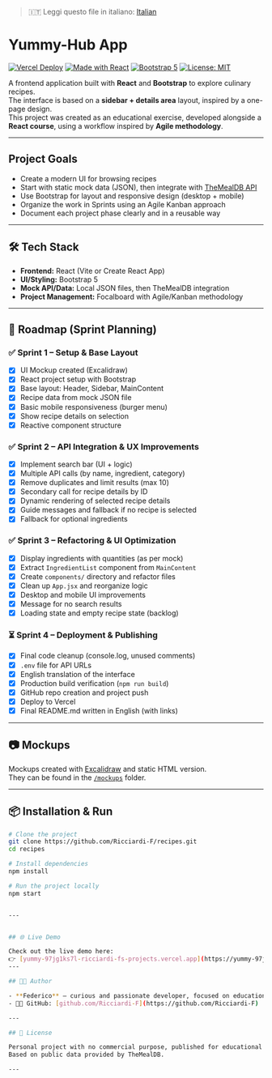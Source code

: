 > 🇮🇹 Leggi questo file in italiano: [Italian](./LEGGIMI.md)

# Yummy-Hub App

[![Vercel Deploy](https://vercel.badge.ryanford.dev/api/pin?url=https://yummy-97jg1ks7l-ricciardi-fs-projects.vercel.app)](https://yummy-97jg1ks7l-ricciardi-fs-projects.vercel.app)
[![Made with React](https://img.shields.io/badge/Made%20with-React-61DAFB?logo=react)](https://reactjs.org/)
[![Bootstrap 5](https://img.shields.io/badge/Styled%20with-Bootstrap%205-7952B3?logo=bootstrap)](https://getbootstrap.com/)
[![License: MIT](https://img.shields.io/badge/License-MIT-blue.svg)](#license)

A frontend application built with **React** and **Bootstrap** to explore culinary recipes.  
The interface is based on a **sidebar + details area** layout, inspired by a one-page design.  
This project was created as an educational exercise, developed alongside a **React course**, using a workflow inspired by **Agile methodology**.

---

## Project Goals

- Create a modern UI for browsing recipes  
- Start with static mock data (JSON), then integrate with [TheMealDB API](https://www.themealdb.com/api.php)  
- Use Bootstrap for layout and responsive design (desktop + mobile)  
- Organize the work in Sprints using an Agile Kanban approach  
- Document each project phase clearly and in a reusable way  

---

## 🛠️ Tech Stack

- **Frontend:** React (Vite or Create React App)  
- **UI/Styling:** Bootstrap 5  
- **Mock API/Data:** Local JSON files, then TheMealDB integration  
- **Project Management:** Focalboard with Agile/Kanban methodology  

---


## 🚀 Roadmap (Sprint Planning)


### ✅ Sprint 1 – Setup & Base Layout
- [x] UI Mockup created (Excalidraw)  
- [x] React project setup with Bootstrap  
- [x] Base layout: Header, Sidebar, MainContent  
- [x] Recipe data from mock JSON file  
- [x] Basic mobile responsiveness (burger menu)  
- [x] Show recipe details on selection  
- [x] Reactive component structure  

### ✅ Sprint 2 – API Integration & UX Improvements
- [x] Implement search bar (UI + logic)  
- [x] Multiple API calls (by name, ingredient, category)  
- [x] Remove duplicates and limit results (max 10)  
- [x] Secondary call for recipe details by ID  
- [x] Dynamic rendering of selected recipe details  
- [x] Guide messages and fallback if no recipe is selected  
- [x] Fallback for optional ingredients  

### ✅ Sprint 3 – Refactoring & UI Optimization
- [x] Display ingredients with quantities (as per mock)  
- [x] Extract `IngredientList` component from `MainContent`  
- [x] Create `components/` directory and refactor files  
- [x] Clean up `App.jsx` and reorganize logic  
- [x] Desktop and mobile UI improvements  
- [x] Message for no search results  
- [x] Loading state and empty recipe state (backlog)  

### ⏳ Sprint 4 – Deployment & Publishing
- [x] Final code cleanup (console.log, unused comments)  
- [x] `.env` file for API URLs  
- [x] English translation of the interface  
- [x] Production build verification (`npm run build`)  
- [x] GitHub repo creation and project push  
- [x] Deploy to Vercel  
- [x] Final README.md written in English (with links)  

---

## 📷 Mockups

Mockups created with [Excalidraw](https://excalidraw.com) and static HTML version.  
They can be found in the [`/mockups`](./mockups) folder.

---

## 📦 Installation & Run

```bash
# Clone the project
git clone https://github.com/Ricciardi-F/recipes.git
cd recipes

# Install dependencies
npm install

# Run the project locally
npm start


---


## 🌐 Live Demo

Check out the live demo here:  
👉 [yummy-97jg1ks7l-ricciardi-fs-projects.vercel.app](https://yummy-97jg1ks7l-ricciardi-fs-projects.vercel.app)
---

## 👨‍🍳 Author

- **Federico** – curious and passionate developer, focused on educational projects and solid workflows.
- 🧑‍💻 GitHub: [github.com/Ricciardi-F](https://github.com/Ricciardi-F)

---

## 📄 License

Personal project with no commercial purpose, published for educational use.
Based on public data provided by TheMealDB.

---